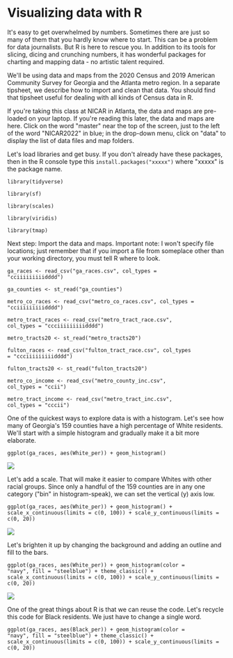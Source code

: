 # Visualizing data with R

It's easy to get overwhelmed by numbers. Sometimes there are just so many of them that you hardly know where to start. This can be a problem for data journalists. But R is here to rescue you. In addition to its tools for slicing, dicing and crunching numbers, it has wonderful packages for charting and mapping data - no artistic talent required.

We'll be using data and maps from the 2020 Census and 2019 American Community Survey for Georgia and the Atlanta metro region. In a separate tipsheet, we describe how to import and clean that data. You should find that tipsheet useful for dealing with all kinds of Census data in R.

If you're taking this class at NICAR in Atlanta, the data and maps are pre-loaded on your laptop. If you're reading this later, the data and maps are here. Click on the word "master" near the top of the screen, just to the left of the word "NICAR2022" in blue; in the drop-down menu, click on "data" to display the list of data files and map folders.

Let's load libraries and get busy. If you don't already have these packages, then in the R console type this <code>install.packages("xxxxx")</code> where "xxxxx" is the package name. 

<code>library(tidyverse)</code>

<code>library(sf)</code>

<code>library(scales)</code>

<code>library(viridis)</code>

<code>library(tmap)</code>

Next step: Import the data and maps. Important note: I won't specify file locations; just remember that if you import a file from someplace other than your working directory, you must tell R where to look.

<code>ga_races <- read_csv("ga_races.csv", col_types = "cciiiiiiiiidddd")</code>

<code>ga_counties <- st_read("ga_counties")</code>
  
<code>metro_co_races <- read_csv("metro_co_races.csv", col_types = "cciiiiiiiiidddd")</code>
  
<code>metro_tract_races <- read_csv("metro_tract_race.csv", col_types = "ccciiiiiiiiidddd")</code>
    
<code>metro_tracts20 <- st_read("metro_tracts20")</code>
    
<code>fulton_races <- read_csv("fulton_tract_race.csv", col_types = "ccciiiiiiiiidddd")</code>
  
<code>fulton_tracts20 <- st_read("fulton_tracts20")</code>

<code>metro_co_income <- read_csv("metro_county_inc.csv", col_types = "ccii")</code>
  
<code>metro_tract_income <- read_csv("metro_tract_inc.csv", col_types = "cccii")</code>    

One of the quickest ways to explore data is with a histogram. Let's see how many of Georgia's 159 counties have a high percentage of White residents. We'll start with a simple histogram and gradually make it a bit more elaborate.
  
<code>ggplot(ga_races, aes(White_per)) +
  geom_histogram()</code>
  
![](https://github.com/roncampbell/NICAR2022/blob/images/histogram1.png)
  
Let's add a scale. That will make it easier to compare Whites with other racial groups. Since only a handful of the 159 counties are in any one category ("bin" in histogram-speak), we can set the vertical (y) axis low.
  
<code>ggplot(ga_races, aes(White_per)) +
  geom_histogram() +
  scale_x_continuous(limits = c(0, 100)) +
  scale_y_continuous(limits = c(0, 20))</code>
  
![](https://github.com/roncampbell/NICAR2022/blob/images/histogram2.png)
  
Let's brighten it up by changing the background and adding an outline and fill to the bars.
  
<code>ggplot(ga_races, aes(White_per)) +
  geom_histogram(color = "navy", fill = "steelblue") +
  theme_classic() +
  scale_x_continuous(limits = c(0, 100)) +
  scale_y_continuous(limits = c(0, 20))</code>
  
![](https://github.com/roncampbell/NICAR2022/blob/images/histogram3.png)
  
One of the great things about R is that we can reuse the code. Let's recycle this code for Black residents. We just have to change a single word.
  
<code>ggplot(ga_races, aes(Black_per)) +
  geom_histogram(color = "navy", fill = "steelblue") +
  theme_classic() +
  scale_x_continuous(limits = c(0, 100)) +
  scale_y_continuous(limits = c(0, 20))</code>
  
![]()  
